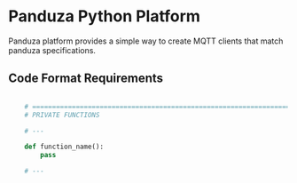 # Panduza Python Platform

Panduza platform provides a simple way to create MQTT clients that match panduza specifications.



## Code Format Requirements

```python

    # =============================================================================
    # PRIVATE FUNCTIONS

    # ---

    def function_name():
        pass

    # ---

```